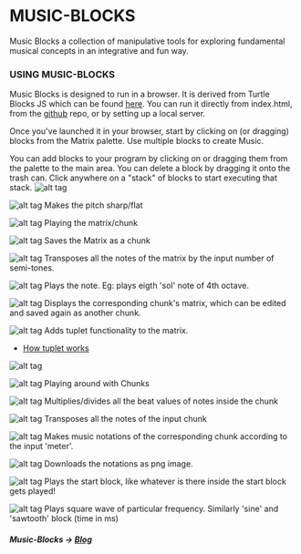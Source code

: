 # MUSIC-BLOCKS

 Music Blocks a collection of manipulative tools for exploring fundamental musical concepts in an integrative and fun way.

### USING MUSIC-BLOCKS
Music Blocks is designed to run in a browser. It is derived from Turtle Blocks JS which can be found [here](https://github.com/walterbender/turtleblocksjs). You can run it directly from index.html, from the [github](rawgit.com/khandelwalYash/Music-Blocks/master/index.html) repo, or by setting up a local server.

Once you've launched it in your browser, start by clicking on (or dragging) blocks from the Matrix palette. Use multiple blocks to create Music.

You can add blocks to your program by clicking on or dragging them from the palette to the main area. You can delete a block by dragging it onto the trash can. Click anywhere on a "stack" of blocks to start executing that stack.
![alt tag](https://rawgithub.com/khandelwalyash/Music-Blocks/master/documentation/screenshot.png)

![alt tag](https://rawgithub.com/khandelwalyash/Music-Blocks/master/documentation/sharp.png)
Makes the pitch sharp/flat

![alt tag](https://rawgithub.com/khandelwalyash/Music-Blocks/master/documentation/play.png)
Playing the matrix/chunk 

![alt tag](https://rawgithub.com/khandelwalyash/Music-Blocks/master/documentation/savematrix.png) 
Saves the Matrix as a chunk 

![alt tag](https://rawgithub.com/khandelwalyash/Music-Blocks/master/documentation/transposition.png) 
Transposes all the notes of the matrix by the input number of semi-tones. 

![alt tag](https://rawgithub.com/khandelwalyash/Music-Blocks/master/documentation/note.png) 
Plays the note. Eg: plays eigth 'sol' note of 4th octave. 

![alt tag](https://rawgithub.com/khandelwalyash/Music-Blocks/master/documentation/show.png)
Displays the corresponding chunk's matrix, which can be edited and saved again as another chunk.

![alt tag](https://rawgithub.com/khandelwalyash/Music-Blocks/master/documentation/tuplet.png)
Adds tuplet functionality to the matrix.
- [How tuplet works](https://drive.google.com/open?id=0B-AbWxHmrKNLRUtnMmhpWFFxT28)


![alt tag](https://rawgithub.com/khandelwalyash/Music-Blocks/master/documentation/forevernrepeat.png)

![alt tag](https://rawgithub.com/khandelwalyash/Music-Blocks/master/documentation/sequentialChunk.png)
Playing around with Chunks

![alt tag](https://rawgithub.com/khandelwalyash/Music-Blocks/master/documentation/multdiv.png)
Multiplies/divides all the beat values of notes inside the chunk

![alt tag](https://rawgithub.com/khandelwalyash/Music-Blocks/master/documentation/transpose.png)
Transposes all the notes of the input chunk

![alt tag](https://rawgithub.com/khandelwalyash/Music-Blocks/master/documentation/notation.png)
Makes music notations of the corresponding chunk according to the input 'meter'.

![alt tag](https://rawgithub.com/khandelwalyash/Music-Blocks/master/documentation/download-button.svg)
Downloads the notations as png image.

![alt tag](https://rawgithub.com/khandelwalyash/Music-Blocks/master/documentation/play-button.svg)
Plays the start block, like whatever is there inside the start block gets played!

![alt tag](https://rawgithub.com/khandelwalyash/Music-Blocks/master/documentation/square.png)
Plays square wave of particular frequency. Similarly 'sine' and 'sawtooth' block (time in ms)

##### Music-Blocks -> [Blog](https://sugarizingmusic.wordpress.com/)